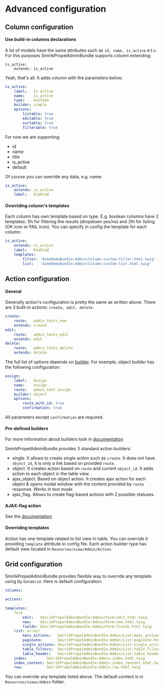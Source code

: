 Advanced configuration
======================

## Column configuration

#### Use build-in columns declarations

A lot of models have the same attributes such as `id, name, is_active` e.t.c. For this purposes SmirikPropelAdminBundle supports column extending:

```
is_active:
    extends: is_active
```

Yeah, that's all. It adds column with the parameters below:

``` yaml
is_active:
    label:   Is active
    name:    is_active
    type:    boolean
    builder: simple
    options:
        listable: true
        editable: true
        sortable: true
        filterable: true
```

For now we are supporting:

* id
* name
* title
* is\_active
* default

Of course you can override any data, e.g. name:

``` yaml
is_active:
    extends: is_active
    label:   Enabled
```

#### Overriding column's templates

Each column has own template based on type. E.g. boolean columns have 2 templates: 1th for filtering the results (dropdown yes/no) and 2th for listing (OK icon or FAIL icon). You can specify in config the template for each column:

``` yaml
is_active:
    extends: is_active
    label:   Enabled
    templates: 
        filter: 'AcmeDemoBundle:Admin/Column:custom-filter.html.twig'
        list:   'AcmeDemoBundle:Admin/Column:custom-list.html.twig'
```

## Action configuration

#### General
Generally action's configuration is pretty the same as written above. There are 3 built-in actions: `create, edit, delete`.

``` yaml
create:
    route:   admin_tests_new
    extends: create
edit:
    route:   admin_tests_edit
    extends: edit
delete:
    route:   admin_tests_delete
    extends: delete
```

The full list of options depends on [builder](builders.md). For example, object builder has the following configuration:

``` yaml
assign:
    label:   Assign
    name:    assign
    route:   admin_test_assign
    builder: object
    options:
        route_with_id: true
        confirmation: true
```

All parameters except `confirmation` are required.

#### Pre-defined builders

For more information about builders look in [documentation](builders.md)

SmirikPropelAdminBundle provides 3 standard action builders:

* single. It allows to create single action such as `create`. It does not have `object_id`, it is only a link based on provided `route`.
* object. It creates action based on `route` and current `object_id`. It adds action to each object in the table view.
* ajax_object. Based on object action. It creates ajax action for each object & opens modal window with the content provided by `route` response. *Works in test mode*.
* ajax_flag. Allows to create flag-based actions with 2 possible statuses.


#### AJAX-flag action

See the [documentation](ajax-flag.md)

#### Overriding templates

Action has one template related to list view in table. You can override it providing `template` attribute in config file. Each action builder type has default view located in `Resources/view/Admin/Action`.

## Grid configuration

SmirikPropelAdminBundle provides flexible way to override any template using by `DataGrid`. Here is default configuration:

``` yaml
columns:
    ...
actions:
    ...
templates:
    form
        edit:   SmirikPropelAdminBundle:Admin/Form:edit.html.twig
        new:    SmirikPropelAdminBundle:Admin/Form:new.html.twig
        fields: SmirikPropelAdminBundle:Admin/Form:fields.html.twig
    list: array(
        mass_actions:   SmirikPropelAdminBundle:Admin/List:mass_actions.html.twig
        paginate:       SmirikPropelAdminBundle:Admin/List:paginate.html.twig
        single_actions: SmirikPropelAdminBundle:Admin/List:single_actions.html.twig
        table_filters:  SmirikPropelAdminBundle:Admin/List:table_filters.html.twig
        table_header:   SmirikPropelAdminBundle:Admin/List:table_header.html.twig
    index:         SmirikPropelAdminBundle:Admin:index.html.twig
    index_content: SmirikPropelAdminBundle:Admin:index_content.html.twig
    row:           SmirikPropelAdminBundle:Admin:row.html.twig
```

You can override any template listed above. The default content is in `Resources/views/Admin` folder.